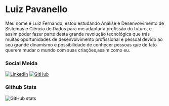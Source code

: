 # Luiz Pavanello 

Meu nome é Luiz Fernando, estou estudando Análise e Desenvolvimento de Sistemas e Ciência de Dados para me adaptar à profissão do futuro, e assim poder fazer parte desta grande revolução tecnológica  que trás muitas oportunidades de desenvolvimento profissional e pessoal devido ao seu grande dinamismo e possibilidade de conhecer pessoas que de fato querem mudar o mundo com suas criações,assim como eu.

### Social Meida

[![LinkedIn](https://img.shields.io/badge/LinkedIn-fff?style=for-the-badge&logo=linkedin&logoColor=0E76A8)](https://www.linkedin.com/in/luizfernandopavanello/)
[![GitHub](https://img.shields.io/badge/GitHub-black)](https://github.com/luizfernandopavanello)


### Github Stats

![GitHub stats](https://github-readme-stats.vercel.app/api?username=luizfernandopavanello&theme=prussian_icons=true)